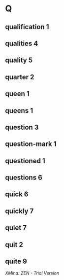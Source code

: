 # Q

## qualification	1

## qualities	4

## quality	5

## quarter	2

## queen	1

## queens	1

## question	3

## question-mark	1

## questioned	1

## questions	6

## quick	6

## quickly	7

## quiet	7

## quit	2

## quite	9

*XMind: ZEN - Trial Version*